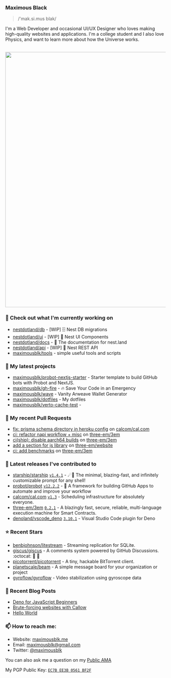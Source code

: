 ### Maximous Black

> /'mak.si.mus blak/

I'm a Web Developer and occasional UI/UX Designer who loves making high-quality websites and applications. I'm a college
student and I also love Physics, and want to learn more about how the Universe works.

<p align="center">
  <br/>
  <a href="https://gist.github.com/57dc8bfa83121797ac9b5372b3c874d5">
    <img src="https://gist.github.com/raw/57dc8bfa83121797ac9b5372b3c874d5/banner.svg" width="800"/>
  </a>
  <br/>
</p>

### 👷 Check out what I'm currently working on

- [nestdotland/db](https://github.com/nestdotland/db) - [WIP] 🗄️ Nest DB migrations
- [nestdotland/ui](https://github.com/nestdotland/ui) - [WIP] 💄 Nest UI Components
- [nestdotland/docs](https://github.com/nestdotland/docs) - 📖 The documentation for nest.land
- [nestdotland/api](https://github.com/nestdotland/api) - [WIP] 🔌 Nest REST API
- [maximousblk/tools](https://github.com/maximousblk/tools) - simple useful tools and scripts

### 🌱 My latest projects

- [maximousblk/probot-nextjs-starter](https://github.com/maximousblk/probot-nextjs-starter) - Starter template to build GitHub bots with Probot and NextJS.
- [maximousblk/gh-fire](https://github.com/maximousblk/gh-fire) - 🔥 Save Your Code in an Emergency
- [maximousblk/wave](https://github.com/maximousblk/wave) - Vanity Arweave Wallet Generator
- [maximousblk/dotfiles](https://github.com/maximousblk/dotfiles) - My dotfiles
- [maximousblk/verto-cache-test](https://github.com/maximousblk/verto-cache-test) - 

### 🔨 My recent Pull Requests

- [fix: prisma schema directory in heroku config](https://github.com/calcom/cal.com/pull/1872) on [calcom/cal.com](https://github.com/calcom/cal.com)
- [ci: refactor napi workflow &#43; misc](https://github.com/three-em/3em/pull/129) on [three-em/3em](https://github.com/three-em/3em)
- [ci(ship): disable aarch64 builds](https://github.com/three-em/3em/pull/117) on [three-em/3em](https://github.com/three-em/3em)
- [add a section for js library](https://github.com/three-em/website/pull/6) on [three-em/website](https://github.com/three-em/website)
- [ci: add benchmarks](https://github.com/three-em/3em/pull/114) on [three-em/3em](https://github.com/three-em/3em)

### 🔭 Latest releases I've contributed to

- [starship/starship](https://github.com/starship/starship) [`v1.4.1`](https://github.com/starship/starship/releases/tag/v1.4.1) - ☄🌌️  The minimal, blazing-fast, and infinitely customizable prompt for any shell!
- [probot/probot](https://github.com/probot/probot) [`v12.2.2`](https://github.com/probot/probot/releases/tag/v12.2.2) - 🤖 A framework for building GitHub Apps to automate and improve your workflow
- [calcom/cal.com](https://github.com/calcom/cal.com) [`v1.3`](https://github.com/calcom/cal.com/releases/tag/v1.3) - Scheduling infrastructure for absolutely everyone.
- [three-em/3em](https://github.com/three-em/3em) [`0.2.1`](https://github.com/three-em/3em/releases/tag/0.2.1) - A blazingly fast, secure, reliable, multi-language execution machine for Smart Contracts.
- [denoland/vscode_deno](https://github.com/denoland/vscode_deno) [`3.10.1`](https://github.com/denoland/vscode_deno/releases/tag/3.10.1) - Visual Studio Code plugin for Deno

### ⭐ Recent Stars

- [benbjohnson/litestream](https://github.com/benbjohnson/litestream) - Streaming replication for SQLite.
- [giscus/giscus](https://github.com/giscus/giscus) - A comments system powered by GitHub Discussions. :octocat: :speech_balloon: :gem:
- [picotorrent/picotorrent](https://github.com/picotorrent/picotorrent) - A tiny, hackable BitTorrent client.
- [planetscale/beam](https://github.com/planetscale/beam) - A simple message board for your organization or project
- [gyroflow/gyroflow](https://github.com/gyroflow/gyroflow) - Video stabilization using gyroscope data

### 📰 Recent Blog Posts

- [Deno for JavaScript Beginners](https://maximousblk.me/posts/deno-for-javascript-beginners)
- [Brute-forcing websites with Callow](https://maximousblk.me/posts/callow-bruteforce-tool)
- [Hello World](https://maximousblk.me/posts/hello-world)

### 📫 How to reach me:

- Website: [maximousblk.me](https://maximousblk.me/)
- Email: [maximousblk@gmail.com](mailto:maximousblk@gmail.com)
- Twitter: [@maximousblk](https://twitter.com/maximousblk)

You can also ask me a question on my [Public AMA](https://github.com/maximousblk/maximousblk/discussions/new?category=ama)

My PGP Public Key: [`EC7B EE3B 0561 BF2F`](https://keybase.io/maximousblk/pgp_keys.asc)
